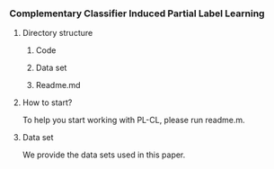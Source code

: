 ### Complementary Classifier Induced Partial Label Learning

1.   Directory structure

     1.   Code

     2.   Data set

     4.   Readme.md

          

2.   How to start?

     To help you start working with PL-CL, please run readme.m.

     

3.   Data set

     We provide the data sets used in this paper.
